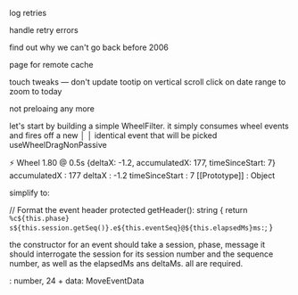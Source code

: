 log retries

handle retry errors

find out why we can't go back before 2006

page for remote cache

touch tweaks — don't update tootip on vertical scroll
click on date range to zoom to today


not preloaing any more 


let's start by building a simple WheelFilter. it simply consumes wheel events and fires off a new        │
│   identical event that will be picked useWheelDragNonPassive      





⚡ Wheel 1.80 @ 0.5s 
{deltaX: -1.2, accumulatedX: 177, timeSinceStart: 7}
accumulatedX
: 
177
deltaX
: 
-1.2
timeSinceStart
: 
7
[[Prototype]]
: 
Object

simplify to:



 // Format the event header
  protected getHeader(): string {
    return `%c${this.phase} s${this.session.getSeq()}.e${this.eventSeq}@${this.elapsedMs}ms:`;
  }



the constructor for an event should take a session, phase, message
it should interrogate the session for its session number and the sequence number, as well as the elapsedMs ans deltaMs. all are required.



: number,
        24 +      data: MoveEventData